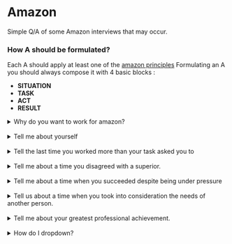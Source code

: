 # Amazon

Simple Q/A of some Amazon interviews that may occur.

### How A should be formulated?
Each A should apply at least one of the [amazon principles](https://www.amazon.jobs/it/principles)
Formulating an A you should always compose it with 4 basic blocks : 
- <strong>SITUATION</strong>
- <strong>TASK</strong>
- <strong>ACT</strong>
- <strong>RESULT</strong>

<details>
  <summary>Why do you want to work for amazon?</summary>
  <pre>
  - I want to grow, lern from talented people, 
  this job gives me opportunities to develop 
  my skills (also want to challenge my self).
  - Amazon is always moving forward and this 
  is great because I want to be creative, innovative.
  - Im an Amazon customer and I know how mutch 
  importance you give to customer's expierience and I love that.
  - I see my self as long-term employee of Amazon and 
  - I see my self as someone who can help the company to improve or stay updated.
  </pre>
</details>
<br>

<details>
  <summary>Tell me about yourself</summary>
  <pre>
  First of all thank you for choosing the best of the best.(jk)
  Hi, my name is Florian, Im an Uni student getting a Bachelor Degree in
  CS in Venice, Italy. My passion is CS I've studied it for the last 7 years.
  I've meanwhile always worked in IT sector since 2019 mostly of the time as BE
  engineer. In the last years I had the luck to build skills that match not only
  the job description, but also for the leadership principles you expect from
  employees to demonstrate in their work.
  </pre>
</details>
<br>

<details>
  <summary>Tell the last time you worked more than your task asked you to</summary>
  <pre>
  <strong>SITUATION</strong>:  I was doing an university databases project (also mentioned in my cv).
  <strong>TASK</strong>:       I had to build a service to manage Gym acesses during covid pandemic, with
              a database, server and a client website.
  <strong>ACT</strong>:        Instead of just finishing the project quickly I decided to invest in my self
              in long-term, adding more features to the infrastructure of that project as like:
              Swagger, CI/CD, Liquidbase, Angular etc.
  <strong>RESULT</strong>:     The professor admired me, he saw the passion in me and rewarded me with great votes.
  </pre>
  <pre>
  <strong>SITUATION</strong>:  Whenever I correctly solve a competitive programming problem.
  <strong>TASK</strong>:       And I see it's a great solution that comes up on the top10 solutions world-wide.
  <strong>ACT</strong>:        Instead of just skipping on the next problem, I take some extra time tring to reach
              the top1 solution time/memory consuming speaking. I always try to get to the top. 
              Pratically speaking I usually take some more extra ms making I/O operations quicker.
  <strong>RESULT</strong>:     This affects me making me more confident, and it really reminds me that anything 
              could get better than it already is.
   </pre>
</details>
<br>

<details>
  <summary>Tell me about a time you disagreed with a superior.</summary>
  <pre>
  <strong>SITUATION</strong>:  We had a really simple NON URGENT business story to implement in order to call an Api service.
  <strong>TASK</strong>:       I disagreed with my superior because I was convinct that before jumping into implementation
                               we had a little ambitious refactoring to do before, in order to avoid time-wasting in the future.
                               Basically we had to avoid using third-party responses models, but convert them to our logic, with
                               our fields naming and so on, and only than proceed with the implementation of the solution.
  <strong>ACT</strong>:        My superior was furious knowing that I was "wasting time with a refactoring" and still after 4 days
                               of work didnt even start with the real implementation. I kindly tried to explane to him we really 
                               needed this in order to avoid problems in a near future but he really tought I was wrong and was just
                               doing something extra that wasnt really required in order to finish the task. So he ordered me to
                               roolback all the changes and finish it as quickly as possible, that wasnt an urgent task but for some
                               reason my superior was upset. The next day I tryed to ask to another co-worker if my refactoring makes
                               sense or not, and he gave me the courague to call my superior back and try to convinct him that my
                               initial instinct was correct. After carefully listening to me he decided to give me a canche, I finished
                               the work in few days giving extra effort. 
  <strong>RESULT</strong>:     Luck wanted that the stories of the following sprint were much similar, and plenty time was gained thanks
                               to the refactoring I made, all mappings were easier to implement and all the sprint stories were DONE in 
                               one day instead of one week. I noticed after that episode that I earned his trust and he was more interested
                               in my toughts than before.
  </pre>
</details>
<br>

<details>
  <summary>Tell me about a time when you succeeded despite being under pressure</summary>
  <pre>
  <strong>SITUATION</strong>:  I was studing for ASD oral exam. There were rumors about that professor
                               being one of the most sever professors of the Uni, expecially if you did great
                               on the first mod1 and mod2 ASD written exams.
  <strong>TASK</strong>:       I was scared to disappoint the professor that expected a lot from me, also I really
                               wanted to pass the exam in order to avoid giving mod1 & mod2 again in the next year.
  <strong>ACT</strong>:        I had to work under pressure, scheduling my free-time, avoiding distractions. I was
                               really determinated, I studied every day till late night post work, I sacrificed so many
                               things and I avoided hanging out with friends for few months.
                               But I also remeber I had to go to the gym often to release the pressure.
  <strong>RESULT</strong>:     I passed the exam with no problems at all, the professor was happy and I was so proud of me.
                               I lerned that if I want to I can work under pressure, and I also work better under pressure 
                               cause I delete distractions in order to overcome the problem in the best productive way possible.
  </pre>
</details>
<br>

<details>
  <summary>Tell us about a time when you took into consideration the needs of another person.</summary>
  <pre>
  <strong>SITUATION</strong>:  I was working on a business-story and a colleague of another dev-team asked me help on
                               doing something I've already done before on another microservice. (image up/down)
  <strong>TASK</strong>:       So I was considering how and how mutch help him with his problem, but he told be it was
                               really urgent and the customer needed this as soon as possible.
  <strong>ACT</strong>:        For the seek of the company, and the customer feedback I decided to ask my superior if I 
                               could stop working on my task for few days and help my colleague.
  <strong>RESULT</strong>:     We finished the work super fast because the customer criteria was exactly as mine when I
                               first developed the solution for the same problem. The customer was happy, my colleague also,
                               and I come back working on my stuff knowing that one day I could also seek for help on trouble.
  </pre>
</details>
<br>

<details>
  <summary>Tell me about your greatest professional achievement.</summary>
  <pre>
  <strong>SITUATION</strong>:  I was working on a business-story and a colleague of another dev-team asked me help on
                               doing something I've already done before on another microservice. (image up/down)
  <strong>TASK</strong>:       So I was considering how and how mutch help him with his problem, but he told be it was
                               really urgent and the customer needed this as soon as possible.
  <strong>ACT</strong>:        For the seek of the company, and the customer feedback I decided to ask my superior if I 
                               could stop working on my task for few days and help my colleague.
  <strong>RESULT</strong>:     We finished the work super fast because the customer criteria was exactly as mine when I
                               first developed the solution for the same problem. The customer was happy, my colleague also,
                               and I come back working on my stuff knowing that one day I could also seek for help on trouble.
  </pre>
</details>
<br>


<details>
  <summary>How do I dropdown?</summary>
  <pre>
  <strong>SITUATION</strong>:  a
  <strong>TASK</strong>:       b
  <strong>ACT</strong>:        c
  <strong>RESULT</strong>:     d
  </pre>
</details>
<br>
